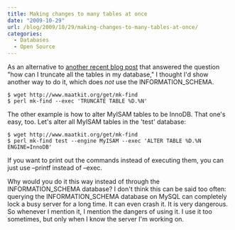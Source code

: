 ```yaml
---
title: Making changes to many tables at once
date: "2009-10-29"
url: /blog/2009/10/29/making-changes-to-many-tables-at-once/
categories:
  - Databases
  - Open Source
---
```

As an alternative to [another recent blog post](http://blogs.sun.com/trentlloyd/entry/making_changes_to_all_tables) that answered the question "how can I truncate all the tables in my database," I thought I'd show another way to do it, which does *not* use the INFORMATION_SCHEMA.

```
$ wget http://www.maatkit.org/get/mk-find
$ perl mk-find --exec 'TRUNCATE TABLE %D.%N'
```

The other example is how to alter MyISAM tables to be InnoDB. That one's easy, too. Let's alter all MyISAM tables in the 'test' database:

```
$ wget http://www.maatkit.org/get/mk-find
$ perl mk-find test --engine MyISAM --exec 'ALTER TABLE %D.%N ENGINE=InnoDB'
```

If you want to print out the commands instead of executing them, you can just use &#8211;printf instead of &#8211;exec.

Why would you do it this way instead of through the INFORMATION\_SCHEMA database? I don't think this can be said too often: querying the INFORMATION\_SCHEMA database on MySQL can completely lock a busy server for a long time. It can even crash it. It is very dangerous. So whenever I mention it, I mention the dangers of using it. I use it too sometimes, but only when I know the server I'm working on.


